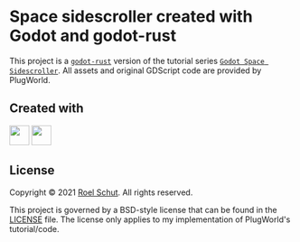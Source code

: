 # Space sidescroller created with Godot and godot-rust

This project is a [`godot-rust`](https://github.com/godot-rust/godot-rust) version of the tutorial series [`Godot Space Sidescroller`](https://www.youtube.com/watch?v=qZOOruWMRT8&list=PL6bQeQE-ybqAzXZlZCiRKCtu6RbkXLgmh). All assets and original GDScript code are provided by PlugWorld.

## Created with
<a href="https://www.jetbrains.com/?from=roeldev" target="_blank"><img src="https://blog.jetbrains.com/wp-content/uploads/2019/01/clion_icon.svg" width="35" /></a>
 <a href="https://godotengine.org/" target="_blank"><img src="https://upload.wikimedia.org/wikipedia/commons/6/6a/Godot_icon.svg" width=35 /></a>

## License
Copyright © 2021 [Roel Schut](https://roelschut.nl). All rights reserved.

This project is governed by a BSD-style license that can be found in the [LICENSE](LICENSE) file.
The license only applies to my implementation of PlugWorld's tutorial/code.
